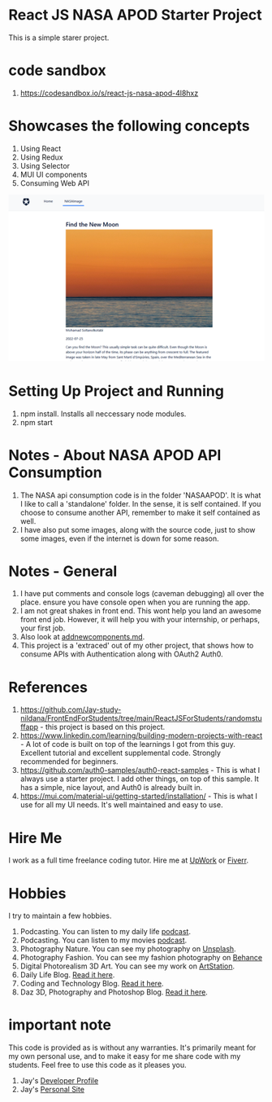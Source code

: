 # React JS NASA APOD Starter Project

This is a simple starer project.

# code sandbox

1. https://codesandbox.io/s/react-js-nasa-apod-4l8hxz

# Showcases the following concepts

1. Using React
1. Using Redux
1. Using Selector
1. MUI UI components
1. Consuming Web API

![image info](RandomStuffGeneratorReactApp.png)

# Setting Up Project and Running

1. npm install. Installs all neccessary node modules. 
1. npm start

# Notes - About NASA APOD API Consumption

1. The NASA api consumption code is in the folder 'NASAAPOD'. It is what I like to call a 'standalone' folder. In the sense, it is self contained. If you choose to consume another API, remember to make it self contained as well. 
1. I have also put some images, along with the source code, just to show some images, even if the internet is down for some reason.

# Notes - General

1. I have put comments and console logs (caveman debugging) all over the place. ensure you have console open when you are running the app. 
1. I am not great shakes in front end. This wont help you land an awesome front end job. However, it will help you with your internship, or perhaps, your first job. 
1. Also look at [addnewcomponents.md](addnewcomponents.md).
1. This project is a 'extraced' out of my other project, that shows how to consume APIs with Authentication along with OAuth2 Auth0.

# References

1. https://github.com/Jay-study-nildana/FrontEndForStudents/tree/main/ReactJSForStudents/randomstuffapp - this project is based on this project. 
1. https://www.linkedin.com/learning/building-modern-projects-with-react - A lot of code is built on top of the learnings I got from this guy. Excellent tutorial and excellent supplemental code. Strongly recommended for beginners.
1. https://github.com/auth0-samples/auth0-react-samples - This is what I always use a starter project. I add other things, on top of this sample. It has a simple, nice layout, and Auth0 is already built in.
1. https://mui.com/material-ui/getting-started/installation/ - This is what I use for all my UI needs. It's well maintained and easy to use.

# Hire Me

I work as a full time freelance coding tutor. Hire me at [UpWork](https://www.upwork.com/fl/vijayasimhabr) or [Fiverr](https://www.fiverr.com/jay_codeguy). 

# Hobbies

I try to maintain a few hobbies.

1. Podcasting. You can listen to my daily life [podcast](https://stories.thechalakas.com/listen-to-podcast/).
1. Podcasting. You can listen to my movies [podcast](https://sandkdesignstudio.in/jays-movie-podcast/).
1. Photography Nature. You can see my photography on [Unsplash](https://unsplash.com/@jay_neeruhaaku).
1. Photography Fashion. You can see my fashion photography on [Behance](https://www.behance.net/vijayasimhabr)
1. Digital Photorealism 3D Art. You can see my work on [ArtStation](https://www.artstation.com/jay_kalenildana).
1. Daily Life Blog. [Read it here](https://medium.com/the-sanguine-tech-trainer).
1. Coding and Technology Blog. [Read it here](https://medium.com/projectwt).
1.  Daz 3D, Photography and Photoshop Blog. [Read it here](https://medium.com/random-pink-hula).

# important note 

This code is provided as is without any warranties. It's primarily meant for my own personal use, and to make it easy for me share code with my students. Feel free to use this code as it pleases you.

1. Jay's [Developer Profile](https://jay-study-nildana.github.io/developerprofile)
1. Jay's [Personal Site](https://stories.thechalakas.com/)
